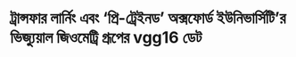 # ট্রান্সফার লার্নিং এবং ‘প্রি-ট্রেইনড’ অক্সফোর্ড ইউনিভার্সিটি’র ভিজ্যুয়াল জিওমেট্রি গ্রূপের vgg16 ডেট

